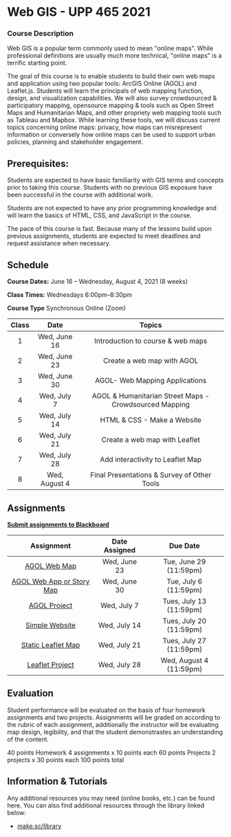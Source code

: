 <!-- 
template from: https://github.com/Make-School-Courses/Syllabus-Template -->

# Web GIS - UPP 465 2021

### Course Description
Web GIS is a popular term commonly used to mean "online maps". While professional definitions are usually much more technical, "online maps" is a terrific starting point.

The goal of this course is to enable students to build their own web maps and application using two popular tools: ArcGIS Online (AGOL) and Leaflet.js. Students will learn the principals of web mapping function, design, and visualization capabilities. We will also survey crowdsourced & participatory mapping, opensource mapping & tools such as Open Street Maps and Humanitarian Maps, and other propriety web mapping tools such as Tableau and Mapbox. While learning these tools, we will discuss current topics concerning online maps: privacy, how maps can misrepresent information or conversely how online maps can be used to support urban policies, planning and stakeholder engagement. 

## Prerequisites:  

Students are expected to have basic familiarity with GIS terms and concepts prior to taking this course. Students with no previous GIS exposure have been successful in the course with additional work.  

Students are not expected to have any prior programming knowledge and will learn the basics of HTML, CSS, and JavaScript in the course.  

The pace of this course is fast.  Because many of the lessons build upon previous assignments, students are expected to meet deadlines and request assistance when necessary. 

## Schedule

**Course Dates:** June 16 – Wednesday, August 4, 2021 (8 weeks)

**Class Times:** Wednesdays 6:00pm–8:30pm 

**Course Type** Synchronous Online (Zoom)

| Class |          Date          |                 Topics                  |
|:-----:|:----------------------:|:---------------------------------------:|
|  1 |  Wed, June 16        | Introduction to course & web maps |
|  2 |  Wed, June 23        | Create a web map with AGOL |
|  3 |  Wed, June 30        | AGOL- Web Mapping Applications |
|  4 |  Wed, July 7         | AGOL & Humanitarian Street Maps - Crowdsourced Mapping |
|  5 |  Wed, July 14        | HTML & CSS - Make a Website |
|  6 |  Wed, July 21        | Create a web map with Leaflet |
|  7 |  Wed, July 28        | Add interactivity to Leaflet Map |
|  8 |  Wed, August 4       | Final Presentations & Survey of Other Tools|

## Assignments 
[**Submit assignments to Blackboard**](https://uic.blackboard.com/ultra/course)  

|                        Assignment                         | Date Assigned |   Due Date   |
|:---------------------------------------------------------:|:-------------:|:------------:|
| [AGOL Web Map ](Lessons/Lesson1id=assignment)        |  Wed, June 23  |  Tue, June 29 (11:59pm) |
| [AGOL Web App or Story Map ](makeschool.com)                      |  Wed, June 30    |  Tue, July 6 (11:59pm)  |
| [AGOL Project](makeschool.com)                      |  Wed, July 7    |  Tues, July 13 (11:59pm)  |
| [Simple Website](makeschool.com)                      |  Wed, July 14     | Tues, July 20 (11:59pm) |
| [Static Leaflet Map](makeschool.com)                      |  Wed, July 21     |  Tues, July 27 (11:59pm)  |
| [Leaflet Project](makeschool.com)                      |  Wed, July 28     |  Wed, August 4 (11:59pm)  |


## Evaluation
Student performance will be evaluated on the basis of four homework assignments and two projects. Assignments will be graded on according to the rubric of each assignment, additionally the instructor will be evaluating map design, legibility, and that the student demonstrastes an understanding of the content.

40 points 	 Homework 	 4 assignments x 10 points each
60 points	 Projects	 2 projects x 30 points each 
100 points total

##  Information & Tutorials

Any additional resources you may need (online books, etc.) can be found here. You can also find additional resources through the library linked below:

- [make.sc/library](http://make.sc/library)


